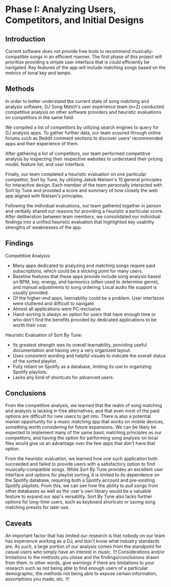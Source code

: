 # Phase I: Analyzing Users, Competitors, and Initial Designs

## Introduction

Current software does not provide free tools to recommend musically-compatible songs in an efficient manner. The first phase of this project will prioritize providing a simple user interface that is could efficiently be navigated. Key features of the app will include matching songs based on the metrics of tonal key and tempo.

## Methods

In order to better understand the current state of song matching and analysis software, DJ Song Match's user experience team (n=2) conducted competitive analysis on other software providers and heuristic evaluations on competitors in the same field.

We compiled a list of competitors by utilizing search engines to query for DJ analysis apps. To gather further data, our team scoured through online forums such as Reddit comment sections to discover users' recommended apps and their experience of them.

After gathering a list of competitors, our team performed competitive analysis by inspecting their respective websites to understand their pricing model, feature list, and user interface.

Finally, our team completed a heuristic evaluation on one particular competitor, Sort by Tune, by utilizing Jakob Nielsen's 10 general principles for interactive design. Each member of the team personally interacted with Sort by Tune and provided a score and summary of how closely the web app aligned with Nielsen's principles.

Following the individual evaluations, our team gathered together in person and verbally shared our reasons for providing a heuristic a particular score. After deliberation between team members, we consolidated our individual findings into a unified heuristic evaluation that highlighted key usability strengths of weaknesses of the app.

## Findings

Competitive Analysis:
  - Many apps dedicated to analyzing and matching songs require paid subscriptions, which could be a sticking point for many users.
  - Baseline features that these apps provide include song analysis based on BPM, key, energy, and harmonics (often used to determine genre), and manual adjustments to song ordering. Local audio file support is usually provided.
  - Of the higher-end apps, learnability could be a problem. User interfaces were cluttered and difficult to navigate.
  - Almost all applications were PC-exclusive.
  - Hand-sorting is always an option for users that have enough time or who don't find the benefits provided by dedicated applications to be worth their cost.

Heuristic Evaluation of Sort By Tune:
  - Its greatest strength was its overall learnability, providing useful documentation and having very a very organized layout.
  - Uses consistent wording and helpful visuals to indicate the overall status of the sorted playlist.
  - Fully reliant on Spotify as a database, limiting its use to organizing Spotify playlists.
  - Lacks any kind of shortcuts for advanced users.

## Conclusions

From the competitive analysis, we learned that the realm of song matching and analysis is lacking in free alternatives, and that even most of the paid options are difficult for new users to get into. There is also a potential market opportunity for a music matching app that works on mobile devices, something worth considering for future expansions. We can be likely be expected to implement many of the same basic matching principles as our competitors, and having the option for performing song analysis on local files would give us an advantage over the few apps that don't have that option.

From the heuristic evaluation, we learned how one such application both succeeded and failed to provide users with a satisfactory option to find musically-compatible songs. While Sort By Tune provides an excellent user interface and options for playlist sorting, it is limited to its dependence on the Spotify database, requiring both a Spotify account and pre-existing Spotify playlists. From this, we can see how the ability to pull songs from other databases as well as the user's own library would be a valuable feature to expand our app's versatility. Sort By Tune also lacks further options for long-time users, such as keyboard shortcuts or saving song matching presets for later use.

## Caveats

An important factor that has limited our research is that nobody on our team has experience working as a DJ, and don't know what industry standards are. As such, a large portion of our analysis comes from the standpoint for casual users who simply have an interest in music.
!!! Considerations and/or limitations to the methods you chose and the findings/conclusions drawn from them. In other words, give warnings if there are limitations to your research such as not being able to find enough users of a particular demographic, the methods not being able to expose certain information, assumptions you made, etc. !!!
